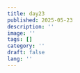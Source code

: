 ```yaml
---
title: day23
published: 2025-05-23
description: ''
image: ''
tags: []
category: ''
draft: false 
lang: ''
---
```

